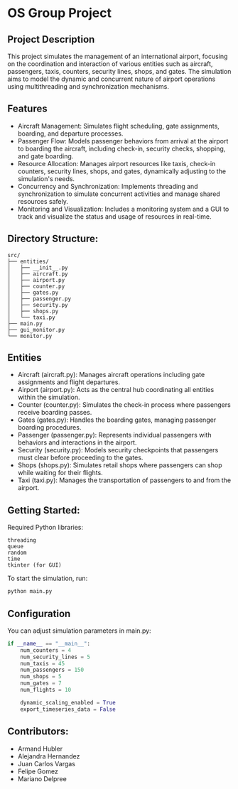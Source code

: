 # OS Group Project

## Project Description

This project simulates the management of an international airport, focusing on the coordination and interaction of various entities such as aircraft, passengers, taxis, counters, security lines, shops, and gates. The simulation aims to model the dynamic and concurrent nature of airport operations using multithreading and synchronization mechanisms.

## Features

- Aircraft Management: Simulates flight scheduling, gate assignments, boarding, and departure processes.
- Passenger Flow: Models passenger behaviors from arrival at the airport to boarding the aircraft, including check-in, security checks, shopping, and gate boarding.
- Resource Allocation: Manages airport resources like taxis, check-in counters, security lines, shops, and gates, dynamically adjusting to the simulation's needs.
- Concurrency and Synchronization: Implements threading and synchronization to simulate concurrent activities and manage shared resources safely.
- Monitoring and Visualization: Includes a monitoring system and a GUI to track and visualize the status and usage of resources in real-time.

## Directory Structure:

```plaintext
src/
├── entities/
│   ├── __init__.py
│   ├── aircraft.py
│   ├── airport.py
│   ├── counter.py
│   ├── gates.py
│   ├── passenger.py
│   ├── security.py
│   ├── shops.py
│   └── taxi.py
├── main.py
├── gui_monitor.py
└── monitor.py
```

## Entities

- Aircraft (aircraft.py): Manages aircraft operations including gate assignments and flight departures.
- Airport (airport.py): Acts as the central hub coordinating all entities within the simulation.
- Counter (counter.py): Simulates the check-in process where passengers receive boarding passes.
- Gates (gates.py): Handles the boarding gates, managing passenger boarding procedures.
- Passenger (passenger.py): Represents individual passengers with behaviors and interactions in the airport.
- Security (security.py): Models security checkpoints that passengers must clear before proceeding to the gates.
- Shops (shops.py): Simulates retail shops where passengers can shop while waiting for their flights.
- Taxi (taxi.py): Manages the transportation of passengers to and from the airport.

## Getting Started:

Required Python libraries:

```
threading
queue
random
time
tkinter (for GUI)
```

To start the simulation, run:

```python
python main.py
```

## Configuration

You can adjust simulation parameters in main.py:

```python
if __name__ == "__main__":
    num_counters = 4
    num_security_lines = 5
    num_taxis = 45
    num_passengers = 150
    num_shops = 5
    num_gates = 7
    num_flights = 10

    dynamic_scaling_enabled = True
    export_timeseries_data = False
```

## Contributors:

- Armand Hubler
- Alejandra Hernandez
- Juan Carlos Vargas
- Felipe Gomez
- Mariano Delpree
